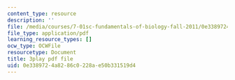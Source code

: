 ```yaml
---
content_type: resource
description: ''
file: /media/courses/7-01sc-fundamentals-of-biology-fall-2011/0e3389724a8286c0228ae50b331519d4_uERjKWXO4NQ.pdf
file_type: application/pdf
learning_resource_types: []
ocw_type: OCWFile
resourcetype: Document
title: 3play pdf file
uid: 0e338972-4a82-86c0-228a-e50b331519d4
---
```

